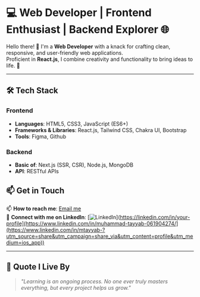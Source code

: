 # 💻 Web Developer | Frontend Enthusiast | Backend Explorer 🌐

Hello there! 👋 I'm a **Web Developer** with a knack for crafting clean, responsive, and user-friendly web applications.  
Proficient in **React.js**, I combine creativity and functionality to bring ideas to life. 🚀  

---

## 🛠 **Tech Stack**
### **Frontend**
- **Languages**: HTML5, CSS3, JavaScript (ES6+)
- **Frameworks & Libraries**: React.js, Tailwind CSS, Chakra UI, Bootstrap
- **Tools**: Figma, Github

### **Backend**
- **Basic of**: Next.js (SSR, CSR), Node.js, MongoDB
- **API**: RESTful APIs

## 📫 **Get in Touch**
📫 **How to reach me**: [Email me](mailto:tayyab1612639@gmail.com)  
🔗 **Connect with me on LinkedIn**: [![LinkedIn](https://img.shields.io/badge/LinkedIn-0077B5?style=flat&logo=linkedin&logoColor=white)](https://linkedin.com/in/your-profile](https://www.linkedin.com/in/muhammad-tayyab-061904274/](https://www.linkedin.com/in/mtayyab-?utm_source=share&utm_campaign=share_via&utm_content=profile&utm_medium=ios_app))  

---

## 🌟 **Quote I Live By**

> *"Learning is an ongoing process. No one ever truly masters everything, but every project helps us grow."*
